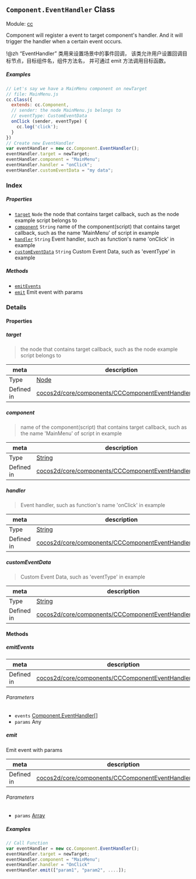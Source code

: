 ## `Component.EventHandler` Class



Module: [cc](../modules/cc.md)


Component will register a event to target component's handler.
And it will trigger the handler when a certain event occurs.

!@zh
“EventHandler” 类用来设置场景中的事件回调，
该类允许用户设置回调目标节点，目标组件名，组件方法名，
并可通过 emit 方法调用目标函数。


##### Examples

```js
// Let's say we have a MainMenu component on newTarget
// file: MainMenu.js
cc.Class({
  extends: cc.Component,
  // sender: the node MainMenu.js belongs to
  // eventType: CustomEventData
  onClick (sender, eventType) {
    cc.log('click');
  }
})
// Create new EventHandler
var eventHandler = new cc.Component.EventHandler();
eventHandler.target = newTarget;
eventHandler.component = "MainMenu";
eventHandler.handler = "onClick";
eventHandler.customEventData = "my data";
```

### Index

##### Properties

  - [`target`](#target) `Node` the node that contains target callback, such as the node example script belongs to
  - [`component`](#component) `String` name of the component(script) that contains target callback, such as the name 'MainMenu' of script in example
  - [`handler`](#handler) `String` Event handler, such as function's name 'onClick' in example
  - [`customEventData`](#customeventdata) `String` Custom Event Data, such as 'eventType' in example



##### Methods

  - [`emitEvents`](#emitevents) 
  - [`emit`](#emit) Emit event with params



### Details


#### Properties


##### target

> the node that contains target callback, such as the node example script belongs to

| meta | description |
|------|-------------|
| Type | <a href="../classes/Node.html" class="crosslink">Node</a> |
| Defined in | [cocos2d/core/components/CCComponentEventHandler.js:61](https://github.com/cocos-creator/engine/blob/94144e364133d0ac0b7b75fc548bfd85ef398b59/cocos2d/core/components/CCComponentEventHandler.js#L61) |



##### component

> name of the component(script) that contains target callback, such as the name 'MainMenu' of script in example

| meta | description |
|------|-------------|
| Type | <a href="https://developer.mozilla.org/en/JavaScript/Reference/Global_Objects/String" class="crosslink external" target="_blank">String</a> |
| Defined in | [cocos2d/core/components/CCComponentEventHandler.js:72](https://github.com/cocos-creator/engine/blob/94144e364133d0ac0b7b75fc548bfd85ef398b59/cocos2d/core/components/CCComponentEventHandler.js#L72) |



##### handler

> Event handler, such as function's name 'onClick' in example

| meta | description |
|------|-------------|
| Type | <a href="https://developer.mozilla.org/en/JavaScript/Reference/Global_Objects/String" class="crosslink external" target="_blank">String</a> |
| Defined in | [cocos2d/core/components/CCComponentEventHandler.js:92](https://github.com/cocos-creator/engine/blob/94144e364133d0ac0b7b75fc548bfd85ef398b59/cocos2d/core/components/CCComponentEventHandler.js#L92) |



##### customEventData

> Custom Event Data, such as 'eventType' in example

| meta | description |
|------|-------------|
| Type | <a href="https://developer.mozilla.org/en/JavaScript/Reference/Global_Objects/String" class="crosslink external" target="_blank">String</a> |
| Defined in | [cocos2d/core/components/CCComponentEventHandler.js:103](https://github.com/cocos-creator/engine/blob/94144e364133d0ac0b7b75fc548bfd85ef398b59/cocos2d/core/components/CCComponentEventHandler.js#L103) |






<!-- Method Block -->
#### Methods


##### emitEvents



| meta | description |
|------|-------------|
| Defined in | [cocos2d/core/components/CCComponentEventHandler.js:116](https://github.com/cocos-creator/engine/blob/94144e364133d0ac0b7b75fc548bfd85ef398b59/cocos2d/core/components/CCComponentEventHandler.js#L116) |

###### Parameters
- `events` <a href="../classes/Component.EventHandler.html" class="crosslink">Component.EventHandler[]</a> 
- `params` Any 


##### emit

Emit event with params

| meta | description |
|------|-------------|
| Defined in | [cocos2d/core/components/CCComponentEventHandler.js:140](https://github.com/cocos-creator/engine/blob/94144e364133d0ac0b7b75fc548bfd85ef398b59/cocos2d/core/components/CCComponentEventHandler.js#L140) |

###### Parameters
- `params` <a href="https://developer.mozilla.org/en/JavaScript/Reference/Global_Objects/Array" class="crosslink external" target="_blank">Array</a> 

##### Examples

```js
// Call Function
var eventHandler = new cc.Component.EventHandler();
eventHandler.target = newTarget;
eventHandler.component = "MainMenu";
eventHandler.handler = "OnClick"
eventHandler.emit(["param1", "param2", ....]);
```


